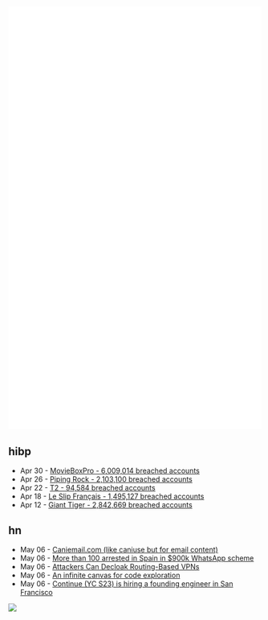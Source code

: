 ![Metrics](https://raw.githubusercontent.com/phixion/phixion/master/metrics.svg)

## hibp

<!--
for https://github.com/phixion/phixion/blob/main/.github/workflows/feeds.yml
-->
<!--START_SECTION:haveibeenpwnd-->
- Apr 30 - [MovieBoxPro - 6,009,014 breached accounts](https://haveibeenpwned.com/PwnedWebsites#MovieBoxPro)
- Apr 26 - [Piping Rock - 2,103,100 breached accounts](https://haveibeenpwned.com/PwnedWebsites#PipingRock)
- Apr 22 - [T2 - 94,584 breached accounts](https://haveibeenpwned.com/PwnedWebsites#T2)
- Apr 18 - [Le Slip Français - 1,495,127 breached accounts](https://haveibeenpwned.com/PwnedWebsites#LeSlipFrancais)
- Apr 12 - [Giant Tiger - 2,842,669 breached accounts](https://haveibeenpwned.com/PwnedWebsites#GiantTiger)
<!--END_SECTION:haveibeenpwnd-->

## hn

<!--
for https://github.com/phixion/phixion/blob/main/.github/workflows/feeds.yml
-->
<!--START_SECTION:hn-->
- May 06 - [Caniemail.com (like caniuse but for email content)](https://www.caniemail.com/)
- May 06 - [More than 100 arrested in Spain in $900k WhatsApp scheme](https://therecord.media/spain-arrests-whatsapp-impersonation-scams)
- May 06 - [Attackers Can Decloak Routing-Based VPNs](https://www.leviathansecurity.com/blog/tunnelvision)
- May 06 - [An infinite canvas for code exploration](https://territory.dev)
- May 06 - [Continue (YC S23) is hiring a founding engineer in San Francisco](https://www.ycombinator.com/companies/continue/jobs/smcxRnM-founding-engineer)
<!--END_SECTION:hn-->

<!--
for https://yhype.me
-->
![](https://hit.yhype.me/github/profile?user_id=13013670)
